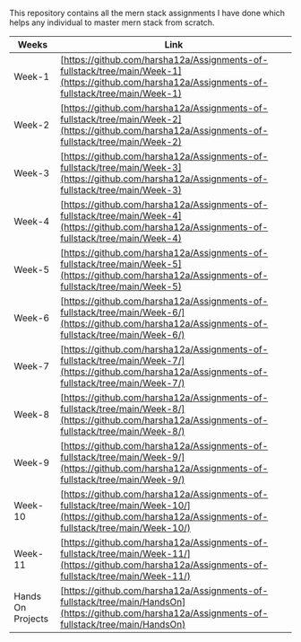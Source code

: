 This repository contains all the mern stack assignments I have done which helps any individual to master mern stack from scratch.

|Weeks|Link|
|-----|----|
|Week-1|[https://github.com/harsha12a/Assignments-of-fullstack/tree/main/Week-1](https://github.com/harsha12a/Assignments-of-fullstack/tree/main/Week-1)|
|Week-2|[https://github.com/harsha12a/Assignments-of-fullstack/tree/main/Week-2](https://github.com/harsha12a/Assignments-of-fullstack/tree/main/Week-2)|
|Week-3|[https://github.com/harsha12a/Assignments-of-fullstack/tree/main/Week-3](https://github.com/harsha12a/Assignments-of-fullstack/tree/main/Week-3)|
|Week-4|[https://github.com/harsha12a/Assignments-of-fullstack/tree/main/Week-4](https://github.com/harsha12a/Assignments-of-fullstack/tree/main/Week-4)|
|Week-5|[https://github.com/harsha12a/Assignments-of-fullstack/tree/main/Week-5](https://github.com/harsha12a/Assignments-of-fullstack/tree/main/Week-5)|
|Week-6|[https://github.com/harsha12a/Assignments-of-fullstack/tree/main/Week-6/](https://github.com/harsha12a/Assignments-of-fullstack/tree/main/Week-6/)|
|Week-7|[https://github.com/harsha12a/Assignments-of-fullstack/tree/main/Week-7/](https://github.com/harsha12a/Assignments-of-fullstack/tree/main/Week-7/)|
|Week-8|[https://github.com/harsha12a/Assignments-of-fullstack/tree/main/Week-8/](https://github.com/harsha12a/Assignments-of-fullstack/tree/main/Week-8/)|
|Week-9|[https://github.com/harsha12a/Assignments-of-fullstack/tree/main/Week-9/](https://github.com/harsha12a/Assignments-of-fullstack/tree/main/Week-9/)|
|Week-10|[https://github.com/harsha12a/Assignments-of-fullstack/tree/main/Week-10/](https://github.com/harsha12a/Assignments-of-fullstack/tree/main/Week-10/)|
|Week-11|[https://github.com/harsha12a/Assignments-of-fullstack/tree/main/Week-11/](https://github.com/harsha12a/Assignments-of-fullstack/tree/main/Week-11/)|
|Hands On Projects|[https://github.com/harsha12a/Assignments-of-fullstack/tree/main/HandsOn](https://github.com/harsha12a/Assignments-of-fullstack/tree/main/HandsOn)|